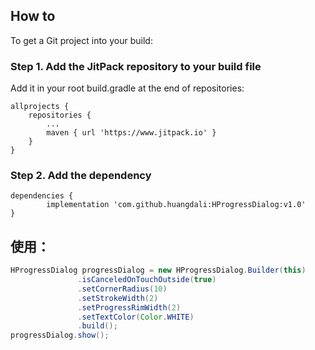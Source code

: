 
## How to

To get a Git project into your build:

### Step 1. Add the JitPack repository to your build file

Add it in your root build.gradle at the end of repositories:

	allprojects {
		repositories {
			...
			maven { url 'https://www.jitpack.io' }
		}
	}
 
### Step 2. Add the dependency

	dependencies {
	        implementation 'com.github.huangdali:HProgressDialog:v1.0'
	}


## 使用：

 ```java
 HProgressDialog progressDialog = new HProgressDialog.Builder(this)
                .isCanceledOnTouchOutside(true)
                .setCornerRadius(10)
                .setStrokeWidth(2)
                .setProgressRimWidth(2)
                .setTextColor(Color.WHITE)
                .build();
progressDialog.show();
```

